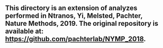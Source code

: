 ## This directory is an extension of analyzes performed in Ntranos, Yi, Melsted, Pachter, Nature Methods, 2019. The original repository is available at: https://github.com/pachterlab/NYMP_2018. 
